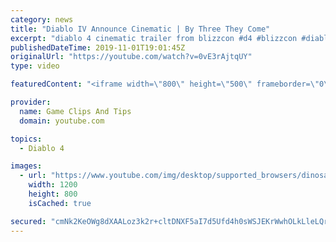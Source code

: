 ```yaml
---
category: news
title: "Diablo IV Announce Cinematic | By Three They Come"
excerpt: "diablo 4 cinematic trailer from blizzcon #d4 #blizzcon #diablo."
publishedDateTime: 2019-11-01T19:01:45Z
originalUrl: "https://youtube.com/watch?v=0vE3rAjtqUY"
type: video

featuredContent: "<iframe width=\"800\" height=\"500\" frameborder=\"0\" src=\"https://www.youtube.com/embed/0vE3rAjtqUY\" allow=\"accelerometer; autoplay; encrypted-media; gyroscope; picture-in-picture\" allowfullscreen></iframe>"

provider:
  name: Game Clips And Tips
  domain: youtube.com

topics:
  - Diablo 4

images:
  - url: "https://www.youtube.com/img/desktop/supported_browsers/dinosaur.png"
    width: 1200
    height: 800
    isCached: true

secured: "cmNk2KeOWg8dXAALoz3k2r+cltDNXF5aI7d5Ufd4h0sWSJEKrWwhOLkLleLQrJgzon8Blh3ffy7k63N46XMc9M+bM4YmYSZyDYCp8yMCd6TabeUYkTysZ2zF73yMGMuNv80u0YgVsCi/witGIeg1G7kA/XKwCwZylDzdEEJTNwDIdpjE+q8Sb6WFZcgzVnx2cX784Ru3Su55sMJhzIYHGO0CLfCTlNTXD+2im2b1My5InH8PSWJbadZWjFhK0qQaKjz34mEDh7HcMKjHRxVMsj+FuNVuc+s6GeB/tMaS+tD6l5YrFraoUZUODhpS1H4KUeN4msXONWYUJCxOphXv8bN0Mdwgu2ZNOP6jMHvK1apekJ7oFFubr/pVw3bkN0+oJGahdDJ6HA1GF4ZQDI8Inw==;ZecfQTE32uJAnxHZ1vwNhQ=="
---
```



